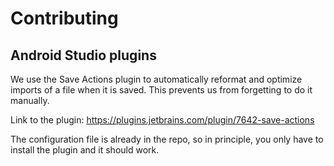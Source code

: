 # Contributing

## Android Studio plugins
We use the Save Actions plugin to automatically reformat and optimize imports of a file when it is saved.
This prevents us from forgetting to do it manually.

Link to the plugin: https://plugins.jetbrains.com/plugin/7642-save-actions

The configuration file is already in the repo, so in principle, you only have to install the plugin and it should work.

